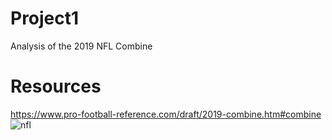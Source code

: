 # Project1
Analysis of the 2019 NFL Combine
# Resources
https://www.pro-football-reference.com/draft/2019-combine.htm#combine
![nfl](https://upload.wikimedia.org/wikipedia/en/thumb/a/a2/National_Football_League_logo.svg/1200px-National_Football_League_logo.svg.png)
